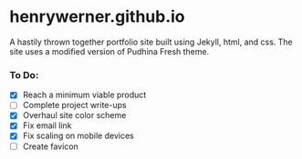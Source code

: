 # henrywerner.github.io
A hastily thrown together portfolio site built using Jekyll, html, and css. The site uses a modified version of Pudhina Fresh theme.

### To Do:
- [x] Reach a minimum viable product
- [ ] Complete project write-ups
- [x] Overhaul site color scheme
- [x] Fix email link
- [x] Fix scaling on mobile devices
- [ ] Create favicon
